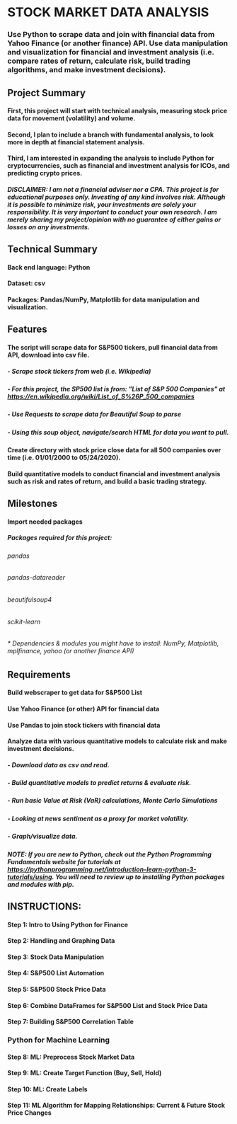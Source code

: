 # STOCK MARKET DATA ANALYSIS
### Use Python to scrape data and join with financial data from Yahoo Finance (or another finance) API. Use data manipulation and visualization for financial and investment analysis (i.e. compare rates of return, calculate risk, build trading algorithms, and make investment decisions).  

## Project Summary 
#### First, this project will start with technical analysis, measuring stock price data for movement (volatility) and volume.
#### Second, I plan to include a branch with fundamental analysis, to look more in depth at financial statement analysis.
#### Third, I am interested in expanding the analysis to include Python for cryptocurrencies, such as financial and investment analysis for ICOs, and predicting crypto prices. 
##### <b>DISCLAIMER:</b> I am not a financial adviser nor a CPA. This project is for educational purposes only. Investing of any kind involves risk. Although it is possible to minimize risk, your investments are solely your responsibility. It is very important to conduct your own research. I am merely sharing my project/opinion with no guarantee of either gains or losses on any investments.

## Technical Summary
#### Back end language: Python
#### Dataset: csv
#### Packages: Pandas/NumPy, Matplotlib for data manipulation and visualization.

## Features
#### The script will scrape data for S&P500 tickers, pull financial data from API, download into csv file. 
##### - Scrape stock tickers from web (i.e. Wikipedia) 
##### - For this project, the SP500 list is from: "List of S&P 500 Companies" at https://en.wikipedia.org/wiki/List_of_S%26P_500_companies
##### - Use Requests to scrape data for Beautiful Soup to parse
##### - Using this soup object, navigate/search HTML for data you want to pull. 
#### Create directory with stock price close data for all 500 companies over time (i.e. 01/01/2000 to 05/24/2020). 
#### Build quantitative models to conduct financial and investment analysis such as risk and rates of return, and build a basic trading strategy. 

## Milestones
#### Import needed packages
##### <b>Packages required for this project:</b>
###### pandas
###### pandas-datareader
###### beautifulsoup4
###### scikit-learn
###### * Dependencies & modules you might have to install: NumPy, Matplotlib, mplfinance, yahoo (or another finance API) 

## Requirements
#### Build webscraper to get data for S&P500 List</b>
#### Use Yahoo Finance (or other) API for financial data
#### Use Pandas to join stock tickers with financial data
#### Analyze data with various quantitative models to calculate risk and make investment decisions.
#####   - Download data as csv and read. 
#####   - Build quantitative models to predict returns & evaluate risk. 
#####   - Run basic Value at Risk (VaR) calculations, Monte Carlo Simulations
#####   - Looking at news sentiment as a proxy for market volatility.
#####   - Graph/visualize data.

##### <b> NOTE:</b> If you are new to Python, check out the Python Programming Fundamentals website for tutorials at https://pythonprogramming.net/introduction-learn-python-3-tutorials/using. You will need to review up to installing Python packages and modules with pip. 

## <b>INSTRUCTIONS:</b>
#### <b>Step 1:</b> Intro to Using Python for Finance
#### <b>Step 2:</b> Handling and Graphing Data
#### <b>Step 3:</b> Stock Data Manipulation
#### <b>Step 4:</b> S&P500 List Automation
#### <b>Step 5:</b> S&P500 Stock Price Data
#### <b>Step 6:</b> Combine DataFrames for S&P500 List and Stock Price Data
#### <b>Step 7:</b> Building S&P500 Correlation Table
### Python for Machine Learning
#### <b>Step 8:</b> ML: Preprocess Stock Market Data
#### <b>Step 9:</b> ML: Create Target Function (Buy, Sell, Hold) 
#### <b>Step 10:</b> ML: Create Labels
#### <b>Step 11:</b> ML Algorithm for Mapping Relationships: Current & Future Stock Price Changes
